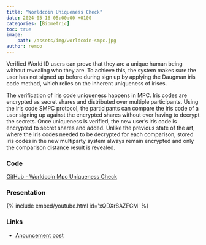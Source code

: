 ```yaml
---
title: "Worldcoin Uniqueness Check"
date: 2024-05-16 05:00:00 +0100
categories: [Biometric]
toc: true
image:
    path: /assets/img/worldcoin-smpc.jpg
author: remco
---
```


Verified World ID users can prove that they are a unique human being without revealing who they are. To achieve this, the system makes sure the user has not signed up before during sign up by applying the Daugman iris code method, which relies on the inherent uniqueness of irises.

The verification of iris code uniqueness happens in MPC. Iris codes are encrypted as secret shares and distributed over multiple participants. Using the iris code SMPC protocol, the participants can compare the iris code of a user signing up against the encrypted shares without ever having to decrypt the secrets. Once uniqueness is verified, the new user’s iris code is encrypted to secret shares and added. Unlike the previous state of the art, where the iris codes needed to be decrypted for each comparison, stored iris codes in the new multiparty system always remain encrypted and only the comparison distance result is revealed.

### Code

[GitHub - Worldcoin Mpc Uniqueness Check](https://github.com/worldcoin/mpc-uniqueness-check)

### Presentation

{% include embed/youtube.html id='xQDXr8AZFGM' %}

### Links

* [Anouncement post](https://worldcoin.org/blog/announcements/worldcoin-foundation-unveils-new-smpc-system-deletes-old-iris-codes)
